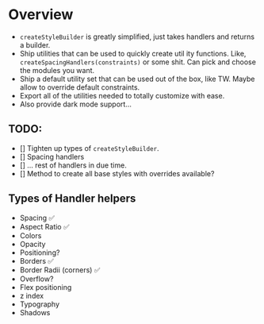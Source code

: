 # Overview

- `createStyleBuilder` is greatly simplified, just takes handlers and returns a builder.
- Ship utilities that can be used to quickly create util ity functions. Like, `createSpacingHandlers(constraints)` or some shit. Can pick and choose the modules you want.
- Ship a default utility set that can be used out of the box, like TW. Maybe allow to override default constraints.
- Export all of the utilities needed to totally customize with ease.
- Also provide dark mode support...
 
## TODO:

- [] Tighten up types of `createStyleBuilder`.
- [] Spacing handlers
- [] ... rest of handlers in due time.
- [] Method to create all base styles with overrides available?

## Types of Handler helpers

- Spacing  ✅
- Aspect Ratio ✅
- Colors
- Opacity
- Positioning?
- Borders ✅
- Border Radii (corners) ✅
- Overflow?
- Flex positioning
- z index
- Typography
- Shadows

